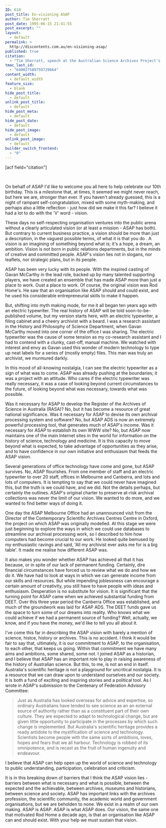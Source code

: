 ```yaml
---
ID: 618
post_title: En-visioning ASAP
author: Tim Sherratt
post_date: 1995-06-15 21:41:55
post_excerpt: ""
layout:
  - default
permalink: >
  http://discontents.com.au/en-visioning-asap/
published: true
citation:
  - "Tim Sherratt, speech at the Australian Science Archives Project's 10th birthday celebration, 15 June 1995"
tmac_last_id:
  - "640027589759729664"
content_width:
  - default_width
feature_size:
  - blank
hide_post_title:
  - default
unlink_post_title:
  - default
hide_post_meta:
  - default
hide_post_date:
  - default
hide_post_image:
  - default
unlink_post_image:
  - default
builder_switch_frontend:
  - "0"
---
```

[acf field="citation"]

&nbsp;

On behalf of ASAP I'd like to welcome you all here to help celebrate our 10th birthday. This is a milestone that, at times, it seemed we might never reach, but here we are, stronger than ever. If you haven't already guessed, this is a night of rampant self-congratulation, mixed with some myth-making, and perhaps also a little reflection - just how did we make it this far? I believe it had a lot to do with the 'V' word - vision.<!--more-->

These days no self-respecting organisation ventures into the public arena without a clearly articulated vision (or at least a mission - ASAP has both). But contrary to current business practice, a vision should be more than just a description, in the vaguest possible terms, of what it is that you do . A vision is an imagining of something beyond what is; it's a hope, a dream, an ambition. Vision is not born in public relations departments, but in the minds of creative and committed people. ASAP's vision lies not in slogans, nor leaflets, nor strategic plans, but in its people.

ASAP has been very lucky with its people. With the inspired casting of Gavan McCarthy in the lead role, backed up by many talented supporting players, we have created an ensemble that has made ASAP more than just a place to work. Oust a place to work. Of course, the original vision was Rod Home's. He saw that an organisation like ASAP should and could exist, and he used his considerable entrepreneurial skills to make it happen.

But, shifting into myth making mode, for me it all began ten years ago with an electric typewriter. The real history of ASAP will be told soon-to-be-published volume, but my version starts here, with an electric typewriter, a filing cabinet and a cheery archivist with a beard. I was a research assistant in the History and Philosophy of Science Department, when Gavan McCarthy moved into one corner of the office I was sharing. The electric typewriter was the cause of some tension as my co-research assistant and I had to contend with a clunky, cast-off, manual machine. We watched with interest and envy as Gavan used this wonder of modern technology to type up neat labels for a series of (mostly empty) files. This man was truly an archivist, we murmured darkly.

In this mood of all-knowing nostalgia, I can see the electric typewriter as a sign of what was to come. ASAP was already pushing at the boundaries; it was a project with an attitude. Who cares if the electric typewriter was really necessary, it was a case of looking beyond current circumstances to the future, of looking beyond what was necessary, towards what was possible.

Was it necessary for ASAP to develop the Register of the Archives of Science in Australia (RASA)? No, but it has become a resource of great national significance. Was it necessary for ASAP to devise its own archival processing system and software? No, but ASAP ADS is now an extremely powerful processing tool, that generates much of ASAP's income. Was it necessary for ASAP to establish its own WWW site? No, but ASAP now maintains one of the main Internet sites in the world for information on the history of science, technology and medicine. It is this capacity to move beyond what is expected, to take advantage of opportunities as they arise, and to have confidence in our own initiative and enthusiasm that feeds the ASAP vision.

Several generations of office technology have come and gone, but ASAP survives. No, ASAP flourishes. From one member of staff and an electric typewriter to over 20 staff, offices in Melbourne and Canberra, and lots and lots of computers. It is tempting to say that we could never have imagined this, but the truth is we could have, and we did. Not the details perhaps, but certainly the outlines. ASAP's original charter to preserve at-risk archival collections was never the limit of our vision. We wanted to do more, and we wanted to find better ways of doing it.

One day the ASAP Melbourne Office had an unannounced visit from the Director of the Contemporary Scientific Archives Centres Centre in Oxford, the project on which ASAP was originally modelled. At this stage we were just beginning to explore the ways in which we could use databases to streamline our archival processing work, so I described to him how computers had become crucial to our work. He looked quite bemused by my enthusiastic ravings and said, 'All my archivist ever asks me for is a big table'. It made me realise how different ASAP was.

It also makes you wonder whether ASAP has achieved all that it has because, or in spite of our lack of permanent funding. Certainly, dire financial circumstances have forced us to review what we do and how we do it. We have had to look at ways in which we can generate income from our skills and resources. But while impending joblessness can encourage a certain amount of creativity, you still have to have people with ideas and enthusiasm. Desperation is no substitute for vision. It is significant that the turning point for ASAP came when we achieved substantial funding from DEET. Over this three year period the Canberra Office was established, and much of the groundwork was laid for ASAP ADS. The DEET funds gave us the space to turn some of our dreams into reality. Who knows what we could achieve if we had a permanent source of funding? Well, actually, we know, and if you have the money, we'd like to tell you all about it.

I've come this far in describing the ASAP vision with barely a mention of science, histce, history or archives. This is no accident. I think it would be fair to say that, ultimately, it is our commitment to ASAP, to the organisation, to each other, that keeps us going. Within that commitment we have many aims and ambitions, some shared, some not. I joined ASAP as a historian, and I believe that ASAP has an important role to play in raising awareness of the history of Australian science. But this, to me, is not an end in itself. Australia's scientific heritage is not a playground for uncritical nostalgia. It is a resource that we can draw upon to understand ourselves and our society. It is both a fund of exciting and inspiring stories and a political tool. As I wrote in ASAP's submission to the Centenary of Federation Advisory Committee:
<blockquote>Just as Australia has looked overseas for advice and expertise, so ordinary Australians have tended to see science as an an external source of authority rather than as a constituent part of their own culture. They are expected to adapt to technological change, but are given little opportunity to participate in the processes by which such change is implemented. But Australia's scientific heritage provides a ready antidote to the mystification of science and technology. Scientists become people with the same sorts of ambitions, loves, hopes and fears that we all harbour. Technology is robbed of its omnipotence, and is recast as the fruit of human ingenuity and endeavour.</blockquote>
I believe that ASAP can help open up the world of science and technology to public understanding, participation, celebration and criticism.

It is in this breaking down of barriers that I think the ASAP vision lies - barriers between what is necessary and what is possible, between the expected and the achievable, between archives, museums and historians, between science and society. ASAP has important links with the archives profession, the scientific community, the academic world and government organisations, but we are beholden to none. We exist in a realm of our own making. ASAP is ASAP. ASAP is what ASAP does. Our vision, the same one that motivated Rod Home a decade ago, is that an organisation like ASAP can and should exist. With your help we must sustain that vision.